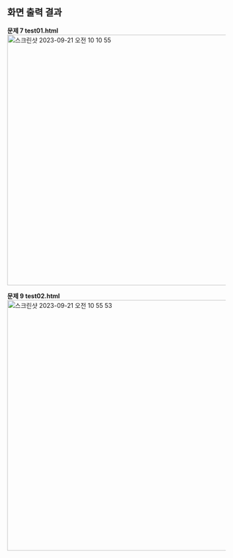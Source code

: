 화면 출력 결과 
---
**문제 7 test01.html**
<img width="577" alt="스크린샷 2023-09-21 오전 10 10 55" src="https://github.com/Sorae1118/Cordova_jin/assets/115053276/29110559-38f0-4b26-9870-a1e09af9388c">

**문제 9 test02.html**
<img width="577" alt="스크린샷 2023-09-21 오전 10 55 53" src="https://github.com/Sorae1118/Cordova_jin/assets/115053276/3ee888f6-d787-4d95-ab82-60a2c9213149">
